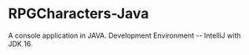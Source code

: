 # RPGCharacters-Java
A console application in JAVA.
Development Environment -- IntelliJ with JDK 16.

